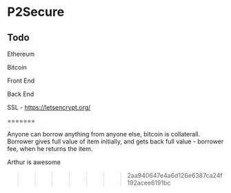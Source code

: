 # P2Secure


## Todo

Ethereum 

Bitcoin

Front End

Back End

SSL - https://letsencrypt.org/

=======

Anyone can borrow anything from anyone else, bitcoin is collaterall. 
Borrower gives full value of item initially, and gets back full value - borrower fee, when he returns the item.


Arthur is awesome
>>>>>>> 2aa940647e4a6d126e6387ca24f192acee6191bc
